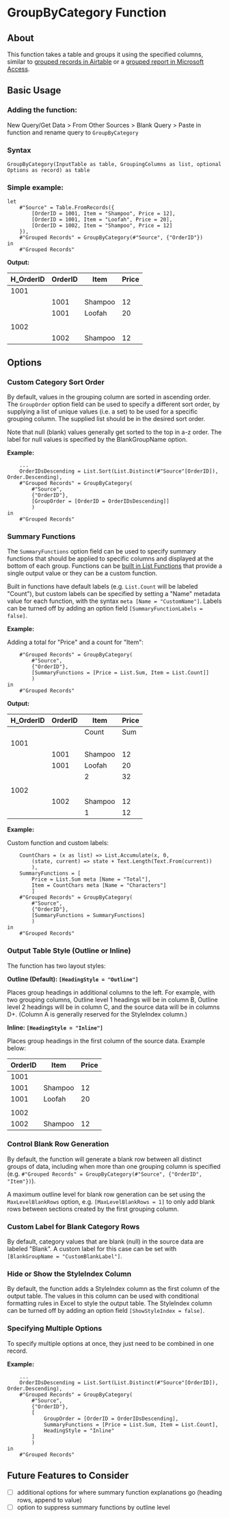 # GroupByCategory Function

## About

This function takes a table and groups it using the specified columns, similar to [grouped records in Airtable](https://support.airtable.com/docs/grouping-records-in-airtable) or a [grouped report in Microsoft Access](https://support.microsoft.com/en-us/office/create-a-grouped-or-summary-report-f23301a1-3e0a-4243-9002-4a23ac0fdbf3).

## Basic Usage

### Adding the function:

New Query/Get Data > From Other Sources > Blank Query > Paste in function and rename query to `GroupByCategory`

### Syntax

`GroupByCategory(InputTable as table, GroupingColumns as list, optional Options as record) as table`

### Simple example:

```pq
let
    #"Source" = Table.FromRecords({
        [OrderID = 1001, Item = "Shampoo", Price = 12],
        [OrderID = 1001, Item = "Loofah", Price = 20],
        [OrderID = 1002, Item = "Shampoo", Price = 12]
    }),
    #"Grouped Records" = GroupByCategory(#"Source", {"OrderID"})
in
    #"Grouped Records"
```

**Output:**

| H_OrderID | OrderID | Item    | Price |
| --------- | ------- | ------- | ----- |
| 1001      |         |         |       |
|           | 1001    | Shampoo | 12    |
|           | 1001    | Loofah  | 20    |
|           |         |         |       |
| 1002      |         |         |       |
|           | 1002    | Shampoo | 12    |


## Options

### Custom Category Sort Order

By default, values in the grouping column are sorted in ascending order. The `GroupOrder` option field can be used to specify a different sort order, by supplying a list of unique values (i.e. a set) to be used for a specific grouping column. The supplied list should be in the desired sort order.

Note that null (blank) values generally get sorted to the top in a-z order. The label for null values is specified by the BlankGroupName option.

**Example:**

```pq
    ...
    OrderIDsDescending = List.Sort(List.Distinct(#"Source"[OrderID]), Order.Descending),
    #"Grouped Records" = GroupByCategory(
        #"Source", 
        {"OrderID"}, 
        [GroupOrder = [OrderID = OrderIDsDescending]]
        )
in
    #"Grouped Records"
```


### Summary Functions

The `SummaryFunctions` option field can be used to specify summary functions that should be applied to specific columns and displayed at the bottom of each group. Functions can be [built in List Functions](https://learn.microsoft.com/en-us/powerquery-m/list-functions) that provide a single output value or they can be a custom function. 

Built in functions have default labels (e.g. `List.Count` will be labeled "Count"), but custom labels can be specified by setting a "Name" metadata value for each function, with the syntax `meta [Name = "CustomName"]`. Labels can be turned off by adding an option field `[SummaryFunctionLabels = false]`.

**Example:**

Adding a total for "Price" and a count for "Item":

```pq
    #"Grouped Records" = GroupByCategory(
        #"Source", 
        {"OrderID"}, 
        [SummaryFunctions = [Price = List.Sum, Item = List.Count]]
        )
in
    #"Grouped Records"
```

**Output:**

| H_OrderID | OrderID | Item    | Price |
| --------- | ------- | ------- | ----- |
|           |         | Count   | Sum   |
| 1001      |         |         |       |
|           | 1001    | Shampoo | 12    |
|           | 1001    | Loofah  | 20    |
|           |         | 2       | 32    |
|           |         |         |       |
| 1002      |         |         |       |
|           | 1002    | Shampoo | 12    |
|           |         | 1       | 12    |


**Example:**

Custom function and custom labels:

```pq
    CountChars = (x as list) => List.Accumulate(x, 0, 
        (state, current) => state + Text.Length(Text.From(current))
        ),
    SummaryFunctions = [
        Price = List.Sum meta [Name = "Total"], 
        Item = CountChars meta [Name = "Characters"]
        ]
    #"Grouped Records" = GroupByCategory(
        #"Source", 
        {"OrderID"}, 
        [SummaryFunctions = SummaryFunctions]
        )
in
    #"Grouped Records"
```


### Output Table Style (Outline or Inline)

The function has two layout styles:

**Outline (Default): `[HeadingStyle = "Outline"]`**

Places group headings in additional columns to the left. For example, with two grouping columns, Outline level 1 headings will be in column B, Outline level 2 headings will be in column C, and the source data will be in columns D+. (Column A is generally reserved for the StyleIndex column.)

**Inline: `[HeadingStyle = "Inline"]`**

Places group headings in the first column of the source data. Example below:

| OrderID | Item    | Price |
| ------- | ------- | ----- |
| 1001    |         |       |
| 1001    | Shampoo | 12    |
| 1001    | Loofah  | 20    |
|         |         |       |
| 1002    |         |       |
| 1002    | Shampoo | 12    |


### Control Blank Row Generation

By default, the function will generate a blank row between all distinct groups of data, including when more than one grouping column is specified (e.g. `#"Grouped Records" = GroupByCategory(#"Source", {"OrderID", "Item"})`).

A maximum outline level for blank row generation can be set using the `MaxLevelBlankRows` option, e.g. `[MaxLevelBlankRows = 1]` to only add blank rows between sections created by the first grouping column.


### Custom Label for Blank Category Rows

By default, category values that are blank (null) in the source data are labeled "Blank". A custom label for this case can be set with `[BlankGroupName = "CustomBlankLabel"]`.


### Hide or Show the StyleIndex Column

By default, the function adds a StyleIndex column as the first column of the output table. The values in this column can be used with conditional formatting rules in Excel to style the output table. The StyleIndex column can be turned off by adding an option field `[ShowStyleIndex = false]`.


### Specifying Multiple Options

To specify multiple options at once, they just need to be combined in one record.

**Example:**

```pq
    ...
    OrderIDsDescending = List.Sort(List.Distinct(#"Source"[OrderID]), Order.Descending),
    #"Grouped Records" = GroupByCategory(
        #"Source", 
        {"OrderID"}, 
        [
            GroupOrder = [OrderID = OrderIDsDescending],
            SummaryFunctions = [Price = List.Sum, Item = List.Count],
            HeadingStyle = "Inline"
        ]
        )
in
    #"Grouped Records"
```


## Future Features to Consider

- [ ] additional options for where summary function explanations go (heading rows, append to value)
- [ ] option to suppress summary functions by outline level